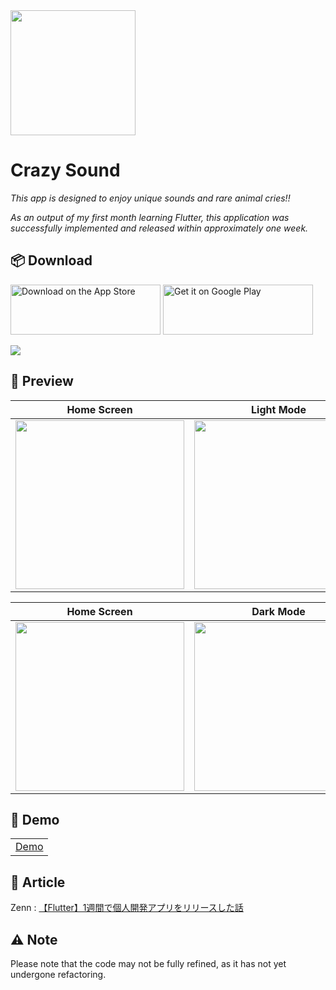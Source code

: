 <img src="https://github.com/mnengineer/crazy_sound/assets/126535934/03e6324c-d5cd-4bcc-bcc9-2c37de781236" width="200">

# Crazy Sound
*This app is designed to enjoy unique sounds and rare animal cries!!*

*As an output of my first month learning Flutter, this application was successfully implemented and released within approximately one week.*
<br>

## 📦 Download
<a href='https://apps.apple.com/jp/app/crazy-sound/id6462979201?l=en-US'><img alt='Download on the App Store' src='https://github.com/mnengineer/roadmap/assets/126535934/823b92be-2ecf-4aad-868d-ae63c7f04d72' height=80 width=240/></a>
<a href='https://play.google.com/store/apps/details?id=com.masashi.crazy_sound'><img alt='Get it on Google Play' src='https://github.com/mnengineer/roadmap/assets/126535934/37b9741d-411c-449b-be5a-e1343beacf6d' height=80 width=240/></a>

<!-- <img src="https://github.com/mnengineer/crazy_sound/assets/126535934/58655bcf-e046-42c0-bdff-64760d90e078" width="186">  <img src="https://github.com/mnengineer/crazy_sound/assets/126535934/79cc0ea2-69aa-479a-8fc8-dfe14f1690a0" width="186">  <img src="https://github.com/mnengineer/crazy_sound/assets/126535934/4301cad0-98ed-40e0-b064-b1a106686003" width="186">  <img src="https://github.com/mnengineer/crazy_sound/assets/126535934/55bd1a3a-a085-4d74-adbf-ddd57014309e" width="186"> -->

<img src="https://github.com/mnengineer/crazy_sound/assets/126535934/913d2d89-02db-43ce-95d6-02b60c47ced6">

## 👀 Preview

Home Screen|Light Mode
--|--
<img src="https://github.com/user-attachments/assets/e8c291e7-b0b6-4c85-9e92-ffbc7b88333f" width="270">|<img src="https://github.com/user-attachments/assets/2c41d15f-e5f8-4560-b6f4-2d9ca09d3f71" width="270">

Home Screen|Dark Mode
--|--
<img src="https://github.com/user-attachments/assets/5f45112d-a7a2-4c75-84a1-2d472d03b72f" width="270">|<img src="https://github.com/user-attachments/assets/cb02f749-a7ae-4eba-b2d5-b7df283e49a7" width="270">

## 🚀 Demo
<table>
  <tr>
    <td><a href="https://github.com/user-attachments/assets/dc9bcf90-ba0c-4530-b632-6ccbfe1802da" target="_blank">Demo</a></td>
  </tr>
</table>

## 💜 Article
Zenn : [【Flutter】1週間で個人開発アプリをリリースした話](https://zenn.dev/masashiii/articles/85ad36db7f7eeb)

## ⚠️ Note
Please note that the code may not be fully refined, as it has not yet undergone refactoring.
  
